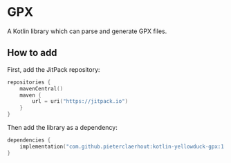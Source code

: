 # GPX

A Kotlin library which can parse and generate GPX files.

## How to add

First, add the JitPack repository:

```kotlin
repositories { 
    mavenCentral()
    maven {
        url = uri("https://jitpack.io") 
    }
}
```

Then add the library as a dependency:

```kotlin
dependencies {
	implementation("com.github.pieterclaerhout:kotlin-yellowduck-gpx:1.0.2")
}
```
